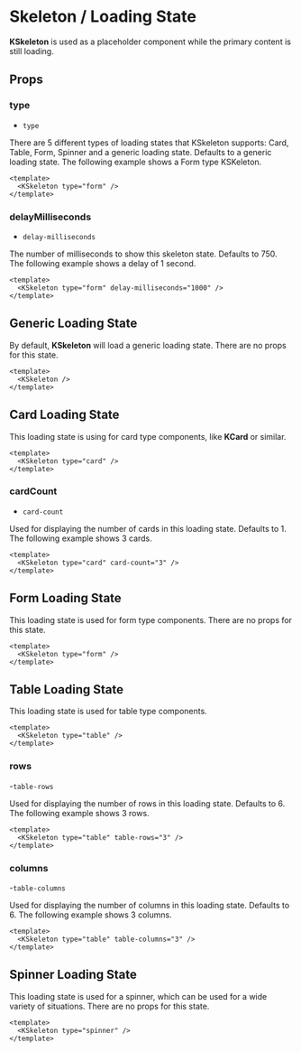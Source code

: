 # Skeleton / Loading State

**KSkeleton** is used as a placeholder component while the primary content is still loading.

## Props
### type
- `type`

There are 5 different types of loading states that KSkeleton supports: Card, Table, Form, Spinner and a generic loading state. Defaults to a generic loading state. The following example shows a Form type KSKeleton.

<template>
  <KSkeleton type="form" />
</template>

```vue
<template>
  <KSkeleton type="form" />
</template>
```

### delayMilliseconds
- `delay-milliseconds`

The number of milliseconds to show this skeleton state. Defaults to 750. The following example shows a delay of 1 second.

<template>
  <KSkeleton type="form" delay-milliseconds="1000" />
</template>

```vue
<template>
  <KSkeleton type="form" delay-milliseconds="1000" />
</template>
```

## Generic Loading State
By default, **KSkeleton** will load a generic loading state. There are no props for this state.

<template>
  <KSkeleton />
</template>

```vue
<template>
  <KSkeleton />
</template>
```

## Card Loading State
This loading state is using for card type components, like **KCard** or similar.

<template>
  <KSkeleton type="card" />
</template>

```vue
<template>
  <KSkeleton type="card" />
</template>
```

### cardCount
- `card-count`

Used for displaying the number of cards in this loading state. Defaults to 1. The following example shows 3 cards.

<template>
  <KSkeleton type="card" card-count="3" />
</template>

```vue
<template>
  <KSkeleton type="card" card-count="3" />
</template>
```

## Form Loading State
This loading state is used for form type components. There are no props for this state.

<template>
  <KSkeleton type="form" />
</template>

```vue
<template>
  <KSkeleton type="form" />
</template>
```

## Table Loading State
This loading state is used for table type components.

<template>
  <KSkeleton type="table" />
</template>

```vue
<template>
  <KSkeleton type="table" />
</template>
```

### rows
-`table-rows`

Used for displaying the number of rows in this loading state. Defaults to 6. The following example shows 3 rows.

<template>
  <KSkeleton type="table" table-rows="3" />
</template>

```vue
<template>
  <KSkeleton type="table" table-rows="3" />
</template>
```

### columns
-`table-columns`

Used for displaying the number of columns in this loading state. Defaults to 6. The following example shows 3 columns.

<template>
  <KSkeleton type="table" table-columns="3" />
</template>

```vue
<template>
  <KSkeleton type="table" table-columns="3" />
</template>
```

## Spinner Loading State
This loading state is used for a spinner, which can be used for a wide variety of situations. There are no props for this state.

<template>
  <KSkeleton type="spinner" />
</template>

```vue
<template>
  <KSkeleton type="spinner" />
</template>
```

